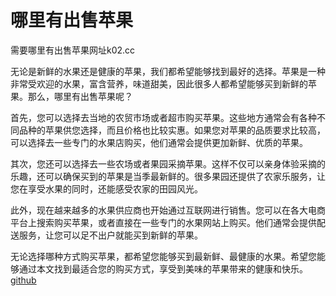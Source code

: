# 哪里有出售苹果

需要哪里有出售苹果网址k02.cc

无论是新鲜的水果还是健康的苹果，我们都希望能够找到最好的选择。苹果是一种非常受欢迎的水果，富含营养，味道甜美，因此很多人都希望能够买到新鲜的苹果。那么，哪里有出售苹果呢？

首先，您可以选择去当地的农贸市场或者超市购买苹果。这些地方通常会有各种不同品种的苹果供您选择，而且价格也比较实惠。如果您对苹果的品质要求比较高，可以选择去一些专门的水果店购买，他们通常会提供更加新鲜、优质的苹果。

其次，您还可以选择去一些农场或者果园采摘苹果。这样不仅可以亲身体验采摘的乐趣，还可以确保买到的苹果是当季最新鲜的。很多果园还提供了农家乐服务，让您在享受水果的同时，还能感受农家的田园风光。

此外，现在越来越多的水果供应商也开始通过互联网进行销售。您可以在各大电商平台上搜索购买苹果，或者直接在一些专门的水果网站上购买。他们通常会提供配送服务，让您可以足不出户就能买到新鲜的苹果。

无论选择哪种方式购买苹果，都希望您能够买到最新鲜、最健康的水果。希望您能够通过本文找到最适合您的购买方式，享受到美味的苹果带来的健康和快乐。[github](https://github.com)
